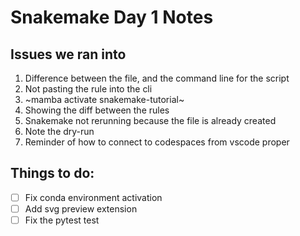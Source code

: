 # Snakemake Day 1 Notes

## Issues we ran into

1. Difference between the file, and the command line for the script
2. Not pasting the rule into the cli
3. ~mamba activate snakemake-tutorial~
4. Showing the diff between the rules
5. Snakemake not rerunning because the file is already created
6. Note the dry-run
7. Reminder of how to connect to codespaces from vscode proper

## Things to do:

- [ ] Fix conda environment activation
- [ ] Add svg preview extension
- [ ] Fix the pytest test
